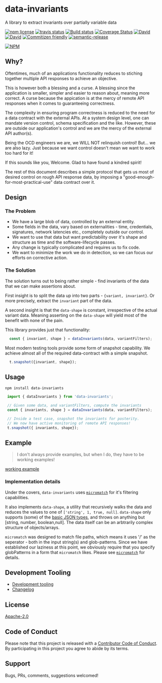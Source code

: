 # data-invariants

A library to extract invariants over partially variable data

<!-- badge -->
[![npm license](https://img.shields.io/npm/l/data-invariants.svg)](https://www.npmjs.com/package/data-invariants)
[![travis status](https://img.shields.io/travis/sramam/data-invariants.svg)](https://travis-ci.org/sramam/data-invariants)
[![Build status](https://ci.appveyor.com/api/projects/status/90am2usst4qeutgi?svg=true)](https://ci.appveyor.com/project/sramam/data-invariants)
[![Coverage Status](https://coveralls.io/repos/github/sramam/data-invariants/badge.svg?branch=master)](https://coveralls.io/github/sramam/data-invariants?branch=master)
[![David](https://david-dm.org/sramam/data-invariants/status.svg)](https://david-dm.org/sramam/data-invariants)
[![David](https://david-dm.org/sramam/data-invariants/dev-status.svg)](https://david-dm.org/sramam/data-invariants?type=dev)
[![Commitizen friendly](https://img.shields.io/badge/commitizen-friendly-brightgreen.svg)](http://commitizen.github.io/cz-cli/)
[![semantic-release](https://img.shields.io/badge/%20%20%F0%9F%93%A6%F0%9F%9A%80-semantic--release-e10079.svg)](https://github.com/semantic-release/semantic-release)

[![NPM](https://nodei.co/npm/data-invariants.png?downloads=true&downloadRank=true&stars=true)](https://nodei.co/npm/data-invariants/)
<!-- endbadge -->

## Why?

Oftentimes, much of an applications functionality reduces to stiching together multiple API responses to achieve an objective. 

This is however both a blessing and a curse. A blessing since the application is smaller, simpler and easier to reason about, meaning more correct. A curse because the appication is at the mercy of remote API responses when it comes to guaranteeing correctness.

The complexity in ensuring program correctness is reduced to the need for a data contract with the external APIs. At a system design level, one can mandate version control, schema specification and the like. However, these are outside our application's control and we are the mercy of the external API author(s).

Being the OCD engineers we are, we WILL NOT relinquish control! But... we are also lazy. Just because we want control doesn't mean we want to work too hard for it!

If this sounds like you, Welcome. Glad to have found a kindred spirit!

The rest of this document describes a simple protocol that gets us most of desired control on rough API response data, by imposing a "good-enough-for-most-practical-use" data contract over it.

## Design

### The Problem

- We have a large blob of data, controlled by an external entity.
- Some fields in the data, vary based on externalities - time, credentials, signatures, network latencies etc., completely outside our control.
- We want to use that data but want predictability over it's shape and structure as time and the software-lifecycle passes.
- Any change is typically complicated and requires us to fix code.
- We want to minimize the work we do in detection, so we can focus our efforts on corrective action.

### The Solution

The solution turns out to being rather simple - find invariants of the data that we can make assertions about.

First insight is to split the data up into two parts - `{variant, invariant}`. Or more precisely, extract the `invariant` part of the data.

A second insight is that the `data-shape` is constant, irrespective of the actual variant data. Meaning asserting on the `data-shape` will yield most of the benefit with none of the pain.

This library provides just that functionality:

```TypeScript
  const { invariant, shape } = dataInvariants(data, variantFilters);
```

Most modern testing tools provide some form of snapshot capability.
We achieve almost all of the required data-contract with a simple snapshot.

```TypeScript
  t.snapshot({invariant, shape});
```

## Usage

`npm install data-invariants`

```TypeScript
 import { dataInvariants } from 'data-invariants';

 // Given some data, and variantFilters, compute the invariants
 const { invariants, shape } = dataInvariants(data, variantFilters);

 // Inside a test case, snapshot the invariants for posterity.
 // We now have active monitoring of remote API responses!
 t.snapshot({ invariants, shape});
```

## Example

> I don't always provide examples, but when I do, they have to be working examples!

[working example](./test/index.ts)

### Implementation details

Under the covers, `data-invariants` uses [`micromatch`](https://github.com/micromatch/micromatch) for it's filtering capabilities.

It also implements `data-shape`, a utility that recursively walks the data and reduces the values to one of `['string', 1, true, null]`. `data-shape` only supports (some) of the [basic JSON types](https://cswr.github.io/JsonSchema/spec/basic_types/), and throws on anything but [string, number, boolean,null]. The data itself can be an arbtrarily complex structure of objects/arrays.

`micromatch` was designed to match file paths, which means it uses '/' as the seperator - both in the input string(s) and glob-patterns. Since we have established our laziness at this point, we obviously require that you specify globPatterns in a form that `micromatch` likes. Please see [`micromatch`](https://github.com/micromatch/micromatch#matching-features) for details.

## Development Tooling

- [Development tooling](./docs/DevTools.md)
- [Changelog](./CHANGELOG.md)

## License

[Apache-2.0](./LICENSE.md)

## Code of Conduct

Please note that this project is released with a [Contributor Code of Conduct](code-of-conduct.md). By participating in this project you agree to abide by its terms.

## Support

Bugs, PRs, comments, suggestions welcomed!
